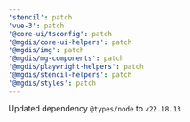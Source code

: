 ```yaml
---
'stencil': patch
'vue-3': patch
'@core-ui/tsconfig': patch
'@mgdis/core-ui-helpers': patch
'@mgdis/img': patch
'@mgdis/mg-components': patch
'@mgdis/playwright-helpers': patch
'@mgdis/stencil-helpers': patch
'@mgdis/styles': patch
---
```


Updated dependency `@types/node` to `v22.18.13`
